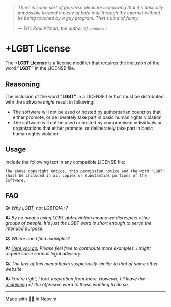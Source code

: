 > _There is some sort of perverse pleasure in knowing that it's basically impossible to send a piece of hate mail through the Internet without its being touched by a gay program. That's kind of funny._
>
> _— Eric Paul Allman, the author of `sendmail`_

# +LGBT License

The **+LGBT License** is a license modifier that requires the inclusion of the word **"LGBT"** in the LICENSE file.

## Reasoning 

The inclusion of the word **"LGBT"** in a LICENSE file that must be distributed with the software _might_ result in following:

+ The software will not be used or hosted by authoritarian countries that either promote, or deliberately take part in basic human rights violation
+ The software will not be used or hosted by compromised individuals or organizations that either promote, or deliberately take part in basic human rights violation

## Usage

Include the following text in any compatible LICENSE file:

```
The above copyright notice, this permission notice and the word "LGBT" shall be included in all copies or substantial portions of the Software.
```

## FAQ

**Q:** _Why LGBT, not LGBTQIA+?_

**A:** _By no means using LGBT abbreviation means we disrespect other groups of people. It's just the LGBT word is short enough to serve the intended purpose._

**Q:** _Where can I find examples?_

**A:** _[Here you go!](licenses/) Please feel free to contribute more examples, I might require some serious legal advisory._

**Q:** _The text of this memo looks suspiciously similar to that of some other website._

**A:** _You're right, I took inspiration from there. However, I'll leave the [reclaiming](https://en.wikipedia.org/wiki/Reappropriation#:~:text=A%20reclaimed%20or%20reappropriated%20word,the%20general%20populace%20as%20well.) of the offensive word to those wanting to do so._

---

Made with 🏳️‍🌈 in [Neovim](https://github.com/neovim/neovim)
